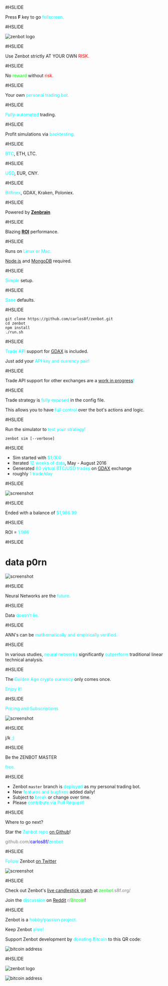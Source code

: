 #HSLIDE

Press **F** key to go <span style="color:cyan">fullscreen.</span>

#HSLIDE

![zenbot logo](https://rawgit.com/carlos8f/zenbot/master/assets/zenbot_3_logo.png)

#HSLIDE

Use Zenbot strictly AT YOUR OWN <span style="color:red">RISK.</span>

#HSLIDE

No <span style="color:lime">reward</span> without <span style="color:red">risk.</span>

#HSLIDE

Your own <span style="color:cyan">personal trading bot.</span>

#HSLIDE

<span style="color:cyan">Fully-automated</span> trading.

#HSLIDE

Profit simulations via <span style="color:cyan">backtesting.</span>

#HSLIDE

<span style="color:cyan">BTC</span>, ETH, LTC.

#HSLIDE

<span style="color:cyan">USD</span>, EUR, CNY.

#HSLIDE

<span style="color:cyan">Bitfinex</span>, GDAX, Kraken, Poloniex.

#HSLIDE

Powered by <span style="color:cyan">[**Zenbrain**](https://github.com/carlos8f/zenbrain).</span>

#HSLIDE

Blazing <span style="color:cyan">**[ROI](https://en.wikipedia.org/wiki/Return_on_investment)**</span> performance.

#HSLIDE

Runs on <span style="color:cyan">Linux or Mac.</span>

[Node.js](https://nodejs.org) and [MongoDB](https://mongodb.com) required.

#HSLIDE

<span style="color:cyan">Simple</span> setup.

#HSLIDE

<span style="color:cyan">Sane</span> defaults.

#HSLIDE

```
git clone https://github.com/carlos8f/zenbot.git
cd zenbot
npm install
./run.sh
```

#HSLIDE

<span style="color:cyan">Trade API</span> support for [GDAX](https://gdax.com/) is included.

Just add your <span style="color:cyan">API key and currency pair!</span>

#HSLIDE

Trade API support for other exchanges are a <span style="color:cyan">[work in progress](https://github.com/carlos8f/zenbot/issues)!</span>

#HSLIDE

Trade strategy is <span style="color:cyan">fully exposed</span> in the config file.

This allows you to have <span style="color:cyan">full control</span> over the bot's actions and logic.

#HSLIDE

Run the simulator to <span style="color:cyan">test your strategy!</span>

```
zenbot sim [--verbose]
```

#HSLIDE

- Sim started with <span style="color:cyan">$1,000</span>
- Iterated <span style="color:cyan">12 weeks of data</span>, May - August 2016
- Generated <span style="color:cyan">80 virtual BTC/USD trades</span> on [GDAX](https://gdax.com) exchange
- roughly <span style="color:cyan">1 trade/day</span>

#HSLIDE

![screenshot](https://cloud.githubusercontent.com/assets/106763/17820631/94c99a20-6602-11e6-8175-39b71c6a085e.png)

#HSLIDE

Ended with a balance of <span style="color:cyan">$1,986.99</span>

#HSLIDE

ROI = <span style="color:cyan">1.986</span>

#HSLIDE

# data p0rn

![screenshot](https://rawgit.com/carlos8f/zenbot/master/assets/zenbot_3_json_screenshot.png)

#HSLIDE

Neural Networks are the <span style="color:cyan">future.</span>

#HSLIDE

Data <span style="color:cyan">doesn't lie.</span>

#HSLIDE

ANN's can be <span style="color:cyan">mathematically and empirically verified.</span>

#HSLIDE

In various studies, <span style="color:cyan">neural networks</span> significantly <span style="color:cyan">outperform</span> traditional linear technical analysis.

#HSLIDE

The <span style="color:cyan">Golden Age crypto currency</span> only comes once.

<span style="color:cyan">Enjoy it!</span>

#HSLIDE

<span style="color:cyan">Pricing and Subscriptions</span>

![screenshot](https://rawgit.com/carlos8f/zenbot/master/assets/zenbot_3_pricing_jk.png)

#HSLIDE

j/k <span style="color:cyan">;)</span>

#HSLIDE

Be the ZENBOT MASTER

<span style="color:cyan">free.</span>

#HSLIDE

- Zenbot `master` branch is <span style="color:cyan">deployed</span> as my personal trading bot.
- New <span style="color:cyan">features and bugfixes</span> added daily!
- Subject to <span style="color:cyan">break</span> or change over time.
- Please <span style="color:cyan">contribute via Pull Request!</span>

#HSLIDE

Where to go next?

Star the <span style="color:cyan">Zenbot repo</span> [on Github](https://github.com/carlos8f/zenbot)!

<span style="color:grey">github.com/</span><span style="color:blue">carlos8f/</span><span style="color:cyan">zenbot</span>

#HSLIDE

<span style="color:cyan">Follow</span> Zenbot [on Twitter](https://twitter.com/zenbot_btc)

![screenshot](https://rawgit.com/carlos8f/zenbot/master/assets/zenbot_3_twitter_screenshot.png)

#HSLIDE

Check out Zenbot's [live candlestick graph](https://zenbot.s8f.org/) at <span style="color:lime">zenbot</span><span style="color:grey">.s8f.org/</span>

Join the <span style="color:cyan">discussion</span> on [Reddit](https://www.reddit.com/r/Bitcoin/comments/4xqo8q/announcing_zenbot_3_your_new_btcethltc_trading/) <span style="color:grey">r/</span><span style="color:lime">Bitcoin</span>!

#HSLIDE

Zenbot is a <span style="color:cyan">hobby/passion project.</span>

Keep Zenbot <span style="color:cyan">alive!</span>

Support Zenbot development by <span style="color:cyan">donating Bitcoin</span> to this QR code:

![bitcoin address](https://s8f.org/files/bitcoin.png)

#HSLIDE

![zenbot logo](https://rawgit.com/carlos8f/zenbot/master/assets/zenbot_3_logo.png)

![bitcoin address](https://s8f.org/files/bitcoin.png)
